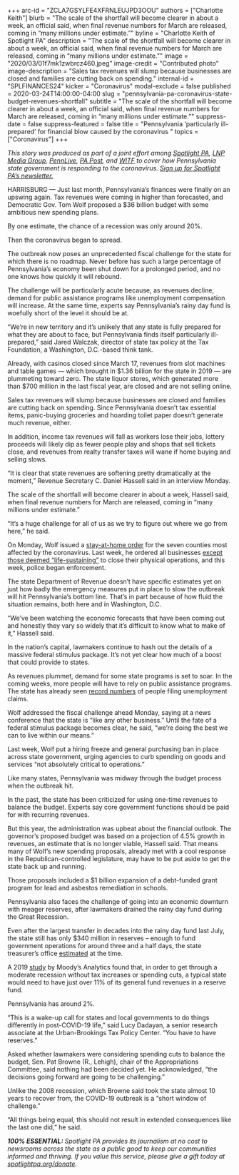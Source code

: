 +++
arc-id = "ZCLA7GSYLFE4XFRNLEUJPD3OOU"
authors = ["Charlotte Keith"]
blurb = "The scale of the shortfall will become clearer in about a week, an official said, when final revenue numbers for March are released, coming in “many millions under estimate.”"
byline = "Charlotte Keith of Spotlight PA"
description = "The scale of the shortfall will become clearer in about a week, an official said, when final revenue numbers for March are released, coming in “many millions under estimate.”"
image = "2020/03/01f7mk1zwbrcz460.jpeg"
image-credit = "Contributed photo"
image-description = "Sales tax revenues will slump because businesses are closed and families are cutting back on spending."
internal-id = "SPLFINANCES24"
kicker = "Coronavirus"
modal-exclude = false
published = 2020-03-24T14:00:00-04:00
slug = "pennsylvania-pa-coronavirus-state-budget-revenues-shortfall"
subtitle = "The scale of the shortfall will become clearer in about a week, an official said, when final revenue numbers for March are released, coming in “many millions under estimate.”"
suppress-date = false
suppress-featured = false
title = "Pennsylvania ‘particularly ill-prepared’ for financial blow caused by the coronavirus "
topics = ["Coronavirus"]
+++

<i>This story was produced as part of a joint effort among </i><a href="https://www.spotlightpa.org/"><i>Spotlight PA</i></a><i>, </i><a href="https://lancasteronline.com/"><i>LNP Media Group</i></a><i>, </i><a href="https://www.pennlive.com/"><i>PennLive</i></a><i>, </i><a href="https://papost.org/"><i>PA Post</i></a><i>, and </i><a href="https://www.witf.org/"><i>WITF</i></a><i> to cover how Pennsylvania state government is responding to the coronavirus. </i><a href="https://www.spotlightpa.org/newsletters"><i>Sign up for Spotlight PA’s newsletter.</i></a>

HARRISBURG — Just last month, Pennsylvania’s finances were finally on an upswing again. Tax revenues were coming in higher than forecasted, and Democratic Gov. Tom Wolf proposed a $36 billion budget with some ambitious new spending plans.

By one estimate, the chance of a recession was only around 20%.

Then the coronavirus began to spread.

The outbreak now poses an unprecedented fiscal challenge for the state for which there is no roadmap. Never before has such a large percentage of Pennsylvania’s economy been shut down for a prolonged period, and no one knows how quickly it will rebound.

The challenge will be particularly acute because, as revenues decline, demand for public assistance programs like unemployment compensation will increase. At the same time, experts say Pennsylvania’s rainy day fund is woefully short of the level it should be at.

“We’re in new territory and it’s unlikely that any state is fully prepared for what they are about to face, but Pennsylvania finds itself particularly ill-prepared,” said Jared Walczak, director of state tax policy at the Tax Foundation, a Washington, D.C.-based think tank.

Already, with casinos closed since March 17, revenues from slot machines and table games — which brought in $1.36 billion for the state in 2019 — are plummeting toward zero. The state liquor stores, which generated more than $700 million in the last fiscal year, are closed and are not selling online.

<script src="https://www.spotlightpa.org/embed.js" async></script><div data-spl-embed-version="1" data-spl-src="https://www.spotlightpa.org/embeds/donate/"></div>

Sales tax revenues will slump because businesses are closed and families are cutting back on spending. Since Pennsylvania doesn’t tax essential items, panic-buying groceries and hoarding toilet paper doesn’t generate much revenue, either.

In addition, income tax revenues will fall as workers lose their jobs, lottery proceeds will likely dip as fewer people play and shops that sell tickets close, and revenues from realty transfer taxes will wane if home buying and selling slows.

“It is clear that state revenues are softening pretty dramatically at the moment,” Revenue Secretary C. Daniel Hassell said in an interview Monday.

The scale of the shortfall will become clearer in about a week, Hassell said, when final revenue numbers for March are released, coming in “many millions under estimate.”

“It’s a huge challenge for all of us as we try to figure out where we go from here,” he said.

On Monday, Wolf issued a <a href="https://www.spotlightpa.org/news/2020/03/pennsylvania-coronavirus-stay-at-home-order-tom-wolf/">stay-at-home order</a> for the seven counties most affected by the coronavirus. Last week, he ordered all businesses <a href="https://www.spotlightpa.org/news/2020/03/wolf-coronavirus-shutdown-businesses/">except those deemed “life-sustaining”</a> to close their physical operations, and this week, police began enforcement.

The state Department of Revenue doesn’t have specific estimates yet on just how badly the emergency measures put in place to slow the outbreak will hit Pennsylvania’s bottom line. That’s in part because of how fluid the situation remains, both here and in Washington, D.C.

“We’ve been watching the economic forecasts that have been coming out and honestly they vary so widely that it’s difficult to know what to make of it,” Hassell said.

In the nation’s capital, lawmakers continue to hash out the details of a massive federal stimulus package. It’s not yet clear how much of a boost that could provide to states.

As revenues plummet, demand for some state programs is set to soar. In the coming weeks, more people will have to rely on public assistance programs. The state has already seen <a href="https://www.inquirer.com/health/coronavirus/spl/pennsylvania-new-jersey-unemployment-surge-coronavirus-20200319.html">record numbers</a> of people filing unemployment claims.

Wolf addressed the fiscal challenge ahead Monday, saying at a news conference that the state is “like any other business.” Until the fate of a federal stimulus package becomes clear, he said, “we’re doing the best we can to live within our means.”

Last week, Wolf put a hiring freeze and general purchasing ban in place across state government, urging agencies to curb spending on goods and services “not absolutely critical to operations.”

Like many states, Pennsylvania was midway through the budget process when the outbreak hit.

<script src="https://www.spotlightpa.org/embed.js" async></script><div data-spl-embed-version="1" data-spl-src="https://www.spotlightpa.org/embeds/newsletter/"></div>

In the past, the state has been criticized for using one-time revenues to balance the budget. Experts say core government functions should be paid for with recurring revenues.

But this year, the administration was upbeat about the financial outlook. The governor’s proposed budget was based on a projection of 4.5% growth in revenues, an estimate that is no longer viable, Hassell said. That means many of Wolf’s new spending proposals, already met with a cool response in the Republican-controlled legislature, may have to be put aside to get the state back up and running.

Those proposals included a $1 billion expansion of a debt-funded grant program for lead and asbestos remediation in schools.

Pennsylvania also faces the challenge of going into an economic downturn with meager reserves, after lawmakers drained the rainy day fund during the Great Recession.

Even after the largest transfer in decades into the rainy day fund last July, the state still has only $340 million in reserves – enough to fund government operations for around three and a half days, the state treasurer’s office <a href="https://web.archive.org/web/20220130071226/https://www.patreasury.gov/pdf/Treasury-Notes-RDF.pdf">estimated</a> at the time.

A 2019 <a href="https://www.moodysanalytics.com/-/media/article/2019/stress-testing-states-2019.pdf">study</a> by Moody’s Analytics found that, in order to get through a moderate recession without tax increases or spending cuts, a typical state would need to have just over 11% of its general fund revenues in a reserve fund.

Pennsylvania has around 2%.

“This is a wake-up call for states and local governments to do things differently in post-COVID-19 life,” said Lucy Dadayan, a senior research associate at the Urban-Brookings Tax Policy Center. “You have to have reserves.”

Asked whether lawmakers were considering spending cuts to balance the budget, Sen. Pat Browne (R., Lehigh), chair of the Appropriations Committee, said nothing had been decided yet. He acknowledged, “the decisions going forward are going to be challenging.”

Unlike the 2008 recession, which Browne said took the state almost 10 years to recover from, the COVID-19 outbreak is a “short window of challenge.”

“All things being equal, this should not result in extended consequences like the last one did,” he said.

<i><b>100% ESSENTIAL: </b></i><i>Spotlight PA provides its journalism at no cost to newsrooms across the state as a public good to keep our communities informed and thriving. If you value this service, please give a gift today at </i><a href="https://www.spotlightpa.org/donate"><i>spotlightpa.org/donate</i></a><i>.</i>

<script src="https://www.spotlightpa.org/embed.js" async></script><div data-spl-embed-version="1" data-spl-src="https://www.spotlightpa.org/embeds/tips/?tip_text=Do%20you%20have%20a%20tip%20about%20%3Cb%3Ehow%20Pa.'s%20government%20is%20responding%20to%20the%20coronavirus%3C%2Fb%3E%3F%20Tell%20us."></div>
